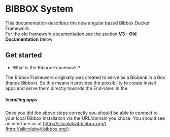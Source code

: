 # BIBBOX System

This documentation describes the new angular based Bibbox Docker Framework. <br>
For the old framework documentation see the section **V3 - Old Documentation** below 

## Get started

* What is the Bibbox Framework ?

The Bibbox Framework originally was created to serve as a Biobank in a Box (hence Bibbox). So this means it provides the possibility to create install apps and serve them directly towards the End-User. In the 

##### Installing apps

Once you did the above steps correctly you should be able to connect to your local Bibbox installation via the URL/domain you chose.
You should see an interface as at [http://silicolabv4.bibbox.org/](http://silicolabv4.bibbox.org/).








